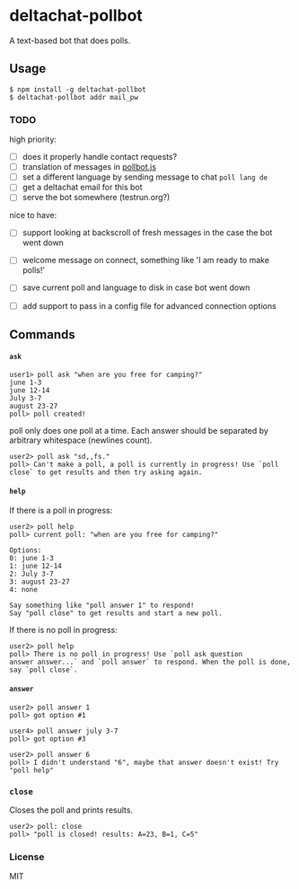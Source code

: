 # deltachat-pollbot

 A text-based bot that does polls.

## Usage

```
$ npm install -g deltachat-pollbot
$ deltachat-pollbot addr mail_pw 
```

### TODO 

high priority: 

- [ ] does it properly handle contact requests? 
- [ ] translation of messages in [pollbot.js](karissa/pollbot.js)
- [ ] set a different language by sending message to chat `poll lang de`
- [ ] get a deltachat email for this bot
- [ ] serve the bot somewhere (testrun.org?)

nice to have:

- [ ] support looking at backscroll of fresh messages in the case the bot went down 
- [ ] welcome message on connect, something like 'I am ready to make polls!' 
- [ ] save current poll and language to disk in case bot went down
- [ ] add support to pass in a config file for advanced connection options


## Commands

#### `ask`
```
user1> poll ask "when are you free for camping?" 
june 1-3
june 12-14
July 3-7
august 23-27
poll> poll created!
```

poll only does one poll at a time. Each answer should be separated by
arbitrary whitespace (newlines count).

```
user2> poll ask "sd,,fs."
poll> Can't make a poll, a poll is currently in progress! Use `poll
close` to get results and then try asking again.
```

#### `help`

If there is a poll in progress:
```
user2> poll help
poll> current poll: "when are you free for camping?"

Options: 
0: june 1-3
1: june 12-14
2: July 3-7
3: august 23-27
4: none

Say something like "poll answer 1" to respond!
Say "poll close" to get results and start a new poll.
```

If there is no poll in progress:

```
user2> poll help
poll> There is no poll in progress! Use `poll ask question
answer answer...` and `poll answer` to respond. When the poll is done,
say `poll close`.
```

#### `answer`

```
user2> poll answer 1
poll> got option #1 

user4> poll answer july 3-7
poll> got option #3 

user2> poll answer 6
poll> I didn't understand "6", maybe that answer doesn't exist! Try "poll help" 
```

### `close`

Closes the poll and prints results.

```
user2> poll: close 
poll> "poll is closed! results: A=23, B=1, C=5" 
```

### License 

MIT

